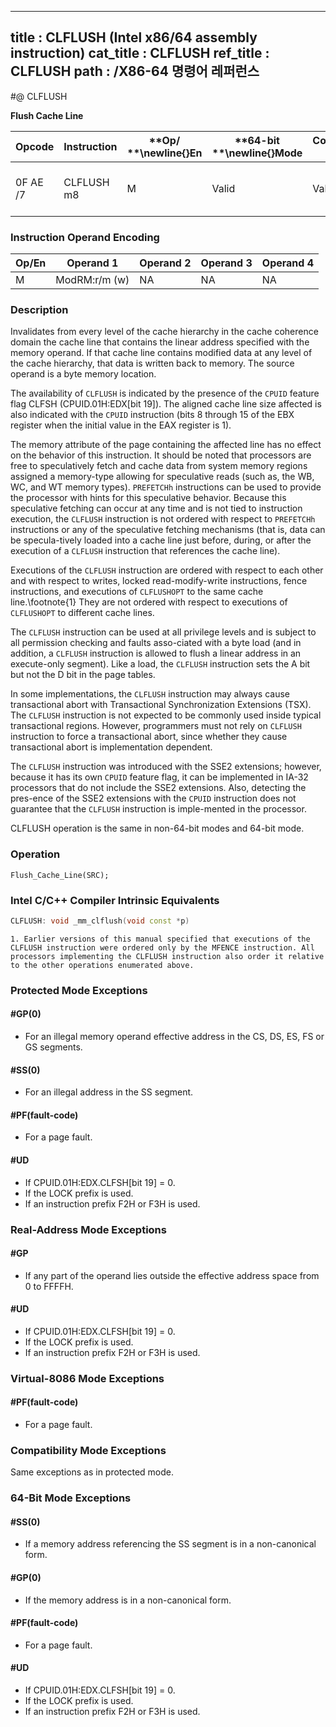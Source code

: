 ----------------------------
title : CLFLUSH (Intel x86/64 assembly instruction)
cat_title : CLFLUSH
ref_title : CLFLUSH
path : /X86-64 명령어 레퍼런스
----------------------------
#@ CLFLUSH

**Flush Cache Line**

|**Opcode**|**Instruction**|**Op/ **\newline{}**En**|**64-bit **\newline{}**Mode**|**Compat/**\newline{}**Leg Mode**|**Description**|
|----------|---------------|------------------------|-----------------------------|---------------------------------|---------------|
|0F AE /7|CLFLUSH m8|M|Valid|Valid|Flushes cache line containing m8.|
### Instruction Operand Encoding


|Op/En|Operand 1|Operand 2|Operand 3|Operand 4|
|-----|---------|---------|---------|---------|
|M|ModRM:r/m (w)|NA|NA|NA|
### Description


Invalidates from every level of the cache hierarchy in the cache coherence domain the cache line that contains the linear address specified with the memory operand. If that cache line contains modified data at any level of the cache hierarchy, that data is written back to memory. The source operand is a byte memory location.

The availability of `CLFLUSH` is indicated by the presence of the `CPUID` feature flag CLFSH (CPUID.01H:EDX[bit 19]). The aligned cache line size affected is also indicated with the `CPUID` instruction (bits 8 through 15 of the EBX register when the initial value in the EAX register is 1).

The memory attribute of the page containing the affected line has no effect on the behavior of this instruction. It should be noted that processors are free to speculatively fetch and cache data from system memory regions assigned a memory-type allowing for speculative reads (such as, the WB, WC, and WT memory types). `PREFETCHh` instructions can be used to provide the processor with hints for this speculative behavior. Because this speculative fetching can occur at any time and is not tied to instruction execution, the `CLFLUSH` instruction is not ordered with respect to `PREFETCHh` instructions or any of the speculative fetching mechanisms (that is, data can be specula-tively loaded into a cache line just before, during, or after the execution of a `CLFLUSH` instruction that references the cache line).

Executions of the `CLFLUSH` instruction are ordered with respect to each other and with respect to writes, locked read-modify-write instructions, fence instructions, and executions of `CLFLUSHOPT` to the same cache line.\footnote{1}  They are not ordered with respect to executions of `CLFLUSHOPT` to different cache lines.

The `CLFLUSH` instruction can be used at all privilege levels and is subject to all permission checking and faults asso-ciated with a byte load (and in addition, a `CLFLUSH` instruction is allowed to flush a linear address in an execute-only segment). Like a load, the `CLFLUSH` instruction sets the A bit but not the D bit in the page tables.

In some implementations, the `CLFLUSH` instruction may always cause transactional abort with Transactional Synchronization Extensions (TSX). The `CLFLUSH` instruction is not expected to be commonly used inside typical transactional regions. However, programmers must not rely on `CLFLUSH` instruction to force a transactional abort, since whether they cause transactional abort is implementation dependent.

The `CLFLUSH` instruction was introduced with the SSE2 extensions; however, because it has its own `CPUID` feature flag, it can be implemented in IA-32 processors that do not include the SSE2 extensions. Also, detecting the pres-ence of the SSE2 extensions with the `CPUID` instruction does not guarantee that the `CLFLUSH` instruction is imple-mented in the processor.

CLFLUSH operation is the same in non-64-bit modes and 64-bit mode.


### Operation

```info-verb
Flush_Cache_Line(SRC);
```

### Intel C/C++ Compiler Intrinsic Equivalents

```cpp
CLFLUSH: void _mm_clflush(void const *p)
```
```sidenote
1. Earlier versions of this manual specified that executions of the CLFLUSH instruction were ordered only by the MFENCE instruction. All processors implementing the CLFLUSH instruction also order it relative to the other operations enumerated above.
```
### Protected Mode Exceptions

#### #GP(0)
* For an illegal memory operand effective address in the CS, DS, ES, FS or GS segments.

#### #SS(0)
* For an illegal address in the SS segment. 

#### #PF(fault-code)
* For a page fault.

#### #UD
* If CPUID.01H:EDX.CLFSH[bit 19] = 0.
* If the LOCK prefix is used.
* If an instruction prefix F2H or F3H is used.

### Real-Address Mode Exceptions

#### #GP
* If any part of the operand lies outside the effective address space from 0 to FFFFH.

#### #UD
* If CPUID.01H:EDX.CLFSH[bit 19] = 0.
* If the LOCK prefix is used.
* If an instruction prefix F2H or F3H is used.

### Virtual-8086 Mode Exceptions

#### #PF(fault-code)
* For a page fault.

### Compatibility Mode Exceptions



Same exceptions as in protected mode.


### 64-Bit Mode Exceptions

#### #SS(0)
* If a memory address referencing the SS segment is in a non-canonical form.

#### #GP(0)
* If the memory address is in a non-canonical form.

#### #PF(fault-code)
* For a page fault.

#### #UD
* If CPUID.01H:EDX.CLFSH[bit 19] = 0.
* If the LOCK prefix is used.
* If an instruction prefix F2H or F3H is used.
